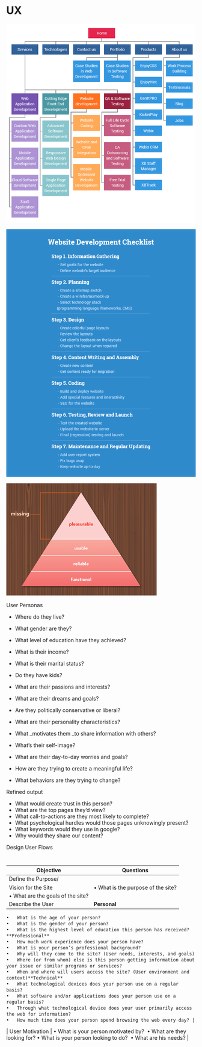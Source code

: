 # UX

![UX-1](../assets/images/UX-1.png)

![UX-2](../assets/images/UX-2.png)

![UX-3](../assets/images/UX-3.png)

User Personas

* Where do they live?
* What gender are they?
* What level of education have they achieved?
* What is their income?
* What is their marital status?
* Do they have kids?

* What are their passions and interests?
* What are their dreams and goals?
* Are they politically conservative or liberal?
* What are their personality characteristics?
* What _motivates them _to share information with others?

* What’s their self-image?
* What are their day-to-day worries and goals?
* How are they trying to create a meaningful life?
* What behaviors are they trying to change?

Refined output

* What would create trust in this person?
* What are the top pages they’d view?
* What call-to-actions are they most likely to complete?
* What psychological hurdles would those pages unknowingly present?
* What keywords would they use in google?
* Why would they share our content?

Design User Flows

# 

| **Objective**                     | **Questions**                      |
| --------------------------------- | ---------------------------------- |
| Define the Purpose/               |
| Vision for the Site               | •	What is the purpose of the site? |
| •	What are the goals of the site? |
| Describe the User                 | **Personal**                       |
	•	What is the age of your person?
	•	What is the gender of your person?
	•	What is the highest level of education this person has received?**Professional**
	•	How much work experience does your person have?
	•	What is your person’s professional background?  
	•	Why will they come to the site? (User needs, interests, and goals)
	•	Where (or from whom) else is this person getting information about your issue or similar programs or services?
	•	When and where will users access the site? (User environment and context)**Technical**
	•	What technological devices does your person use on a regular basis?
	•	What software and/or applications does your person use on a regular basis?
	•	Through what technological device does your user primarily access the web for information?
	•	How much time does your person spend browsing the web every day? |
|  User Motivation | •	What is your person motivated by? 
	•	What are they looking for?
	•	What is your person looking to do? 
	•	What are his needs? |


